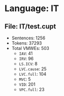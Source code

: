 Language: IT
============

## File: IT/test.cupt
* Sentences: 1256
* Tokens: 37293
* Total VMWEs: 503
  * `IAV`: 41
  * `IRV`: 96
  * `LS.ICV`: 8
  * `LVC.cause`: 25
  * `LVC.full`: 104
  * `MVC`: 5
  * `VID`: 201
  * `VPC.full`: 23

